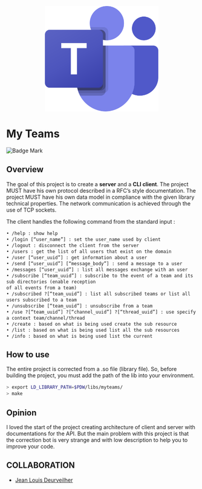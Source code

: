 <p align="center"><img src="../../../images/Teams.png" style="max-width: 300px" alt="teams"></p>

# My Teams

![Badge Mark](https://img.shields.io/badge/Module%20Mark-A-%2372FA08.svg?&style=for-the-badge&logoColor=black)

## Overview

The goal of this project is to create a **server** and a **CLI client**.
The project MUST have his own protocol described in a RFC’s style documentation.
The project MUST have his own data model in compliance with the given library technical properties.
The network communication is achieved through the use of TCP sockets.

The client handles the following command from the standard input :

```
• /help : show help
• /login [“user_name”] : set the user_name used by client
• /logout : disconnect the client from the server
• /users : get the list of all users that exist on the domain
• /user [“user_uuid”] : get information about a user
• /send [“user_uuid”] [“message_body”] : send a message to a user
• /messages [“user_uuid”] : list all messages exchange with an user
• /subscribe [“team_uuid”] : subscribe to the event of a team and its sub directories (enable reception
of all events from a team)
• /subscribed ?[“team_uuid”] : list all subscribed teams or list all users subscribed to a team
• /unsubscribe [“team_uuid”] : unsubscribe from a team
• /use ?[“team_uuid”] ?[“channel_uuid”] ?[“thread_uuid”] : use specify a context team/channel/thread
• /create : based on what is being used create the sub resource
• /list : based on what is being used list all the sub resources
• /info : based on what is being used list the current
```

## How to use

The entire project is corrected from a .so file (library file). So, before building the project, you must add the path of the lib into your environment.

```bash
> export LD_LIBRARY_PATH=$PDW/libs/myteams/
> make
```

## Opinion

I loved the start of the project creating architecture of client and server with documentations for the API. But the main problem with this project is that the correction bot is very strange and with low description to help you to improve your code.

## COLLABORATION
- [Jean Louis Deurveilher](https://github.com/Narraxxas)
